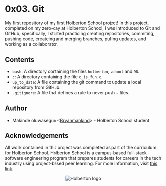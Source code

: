 # 0x03. Git
My first repository of my first Holberton School project! In this project, completed on my zero-day at Holberton School, I was introduced to Git and GitHub; specifically, I started practicing creating repositories, commiting, pushing code, createing and merging branches, pulling updates, and working as a collaborator.

## Contents
* `bash`: A directory containing the files `holberton`, `school` and `98`.
* `c`: A directory containing the file `c_is_fun.c`.
* `up_to_date`: A file containing the git command to update a local repository from GitHub.
* `.gitignore`: A file that defines a rule to never push `~` files.

## Author
* Makinde oluwasegun <[Bryanmankind](https://github.com/Bryanmankind)> - Holberton School student

## Acknowledgements
All work contained in this project was completed as part of the curriculum for Holberton School. Holberton School is a campus-based full-stack software engineering program that prepares students for careers in the tech industry using project-based peer learning. For more information, visit [this link](https://www.holbertonschool.com/).

<p align="center">
  <img src="http://www.holbertonschool.com/holberton-logo.png" alt="Holberton logo">
</p>  
